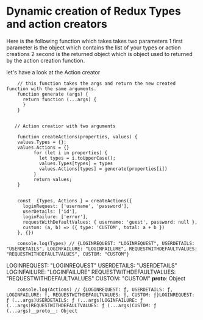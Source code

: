 # Dynamic creation of Redux Types and action creators

Here is the following function which takes takes two parameters
1 first parameter is the object which contains the list of your types or action creations
2 second is the returned object which is object used to returned by the action creation function.

let's have a look at the Action creator


        // this function takes the args and return the new created function with the same arguments.
        function generate (args) {
          return function (...args) {
          }
        }
   
        
       // Action creatior with two arguments 
       
        function createActions(properties, values) {
        values.Types = {};
        values.Actions = {}
              for (let i in properties) {
                let types = i.toUpperCase();
                values.Types[types] = types
                values.Actions[types] = generate(properties[i])
              }
              return values;
        }
        
        
        const  {Types, Actions } = createActions({
          loginRequest: ['username', 'password'],
          userDetails: ['id'],
          loginFailure: ['error'],
          requestWithDefaultValues: { username: 'guest', password: null },
          custom: (a, b) => ({ type: 'CUSTOM', total: a + b })
        }, {})
        
        console.log(Types) // {LOGINREQUEST: "LOGINREQUEST", USERDETAILS: "USERDETAILS", LOGINFAILURE: "LOGINFAILURE", REQUESTWITHDEFAULTVALUES: "REQUESTWITHDEFAULTVALUES", CUSTOM: "CUSTOM"}
LOGINREQUEST: "LOGINREQUEST"
USERDETAILS: "USERDETAILS"
LOGINFAILURE: "LOGINFAILURE"
REQUESTWITHDEFAULTVALUES: "REQUESTWITHDEFAULTVALUES"
CUSTOM: "CUSTOM"
__proto__: Object



        console.log(Actions) // {LOGINREQUEST: ƒ, USERDETAILS: ƒ, LOGINFAILURE: ƒ, REQUESTWITHDEFAULTVALUES: ƒ, CUSTOM: ƒ}LOGINREQUEST: ƒ (...args)USERDETAILS: ƒ (...args)LOGINFAILURE: ƒ (...args)REQUESTWITHDEFAULTVALUES: ƒ (...args)CUSTOM: ƒ (...args)__proto__: Object







